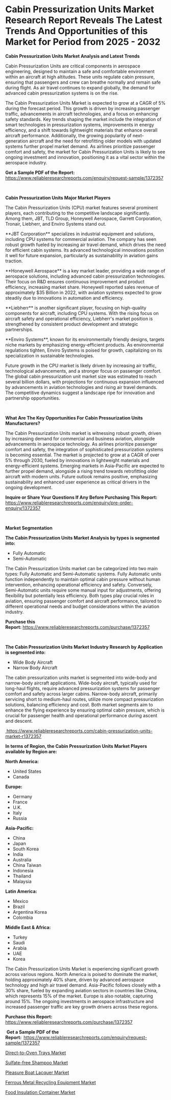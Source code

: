 <p><h1>Cabin Pressurization Units Market Research Report Reveals The Latest Trends And Opportunities of this Market for Period from 2025 - 2032</h1></p><p><strong>Cabin Pressurization Units Market Analysis and Latest Trends</strong></p>
<p><p>Cabin Pressurization Units are critical components in aerospace engineering, designed to maintain a safe and comfortable environment within an aircraft at high altitudes. These units regulate cabin pressure, ensuring that passengers and crew can breathe normally and remain safe during flight. As air travel continues to expand globally, the demand for advanced cabin pressurization systems is on the rise. </p><p>The Cabin Pressurization Units Market is expected to grow at a CAGR of 5% during the forecast period. This growth is driven by increasing passenger traffic, advancements in aircraft technologies, and a focus on enhancing safety standards. Key trends shaping the market include the integration of smart technologies in pressurization systems, improvements in energy efficiency, and a shift towards lightweight materials that enhance overall aircraft performance. Additionally, the growing popularity of next-generation aircraft and the need for retrofitting older models with updated systems further propel market demand. As airlines prioritize passenger comfort and safety, the market for Cabin Pressurization Units is likely to see ongoing investment and innovation, positioning it as a vital sector within the aerospace industry.</p></p>
<p><strong>Get a Sample PDF of the Report:&nbsp;</strong> <a href="https://www.reliableresearchreports.com/enquiry/request-sample/1372357?utm_campaign=28&utm_medium=2&utm_source=Github&utm_content=ia&utm_term=22032025&utm_id=cabin-pressurization-units">https://www.reliableresearchreports.com/enquiry/request-sample/1372357</a></p>
<p>&nbsp;</p>
<p><strong>Cabin Pressurization Units Major Market Players</strong></p>
<p><p>The Cabin Pressurization Units (CPU) market features several prominent players, each contributing to the competitive landscape significantly. Among them, JBT, TLD Group, Honeywell Aerospace, Garrett Corporation, Tronair, Liebherr, and Enviro Systems stand out.</p><p>**JBT Corporation** specializes in industrial equipment and solutions, including CPU systems for commercial aviation. The company has seen robust growth fueled by increasing air travel demand, which drives the need for efficient cabin systems. Its advanced technological innovations position it well for future expansion, particularly as sustainability in aviation gains traction.</p><p>**Honeywell Aerospace** is a key market leader, providing a wide range of aerospace solutions, including advanced cabin pressurization technologies. Their focus on R&D ensures continuous improvement and product efficiency, increasing market share. Honeywell reported sales revenue of approximately $35 Billion in 2022, with aviation systems expected to grow steadily due to innovations in automation and efficiency.</p><p>**Liebherr** is another significant player, focusing on high-quality components for aircraft, including CPU systems. With the rising focus on aircraft safety and operational efficiency, Liebherr's market position is strengthened by consistent product development and strategic partnerships.</p><p>**Enviro Systems**, known for its environmentally friendly designs, targets niche markets by emphasizing energy-efficient products. As environmental regulations tighten, Enviro Systems is poised for growth, capitalizing on its specialization in sustainable technologies.</p><p>Future growth in the CPU market is likely driven by increasing air traffic, technological advancements, and a stronger focus on passenger comfort. The global cabin pressurization unit market size was estimated to reach several billion dollars, with projections for continuous expansion influenced by advancements in aviation technologies and rising air travel demands. The competitive dynamics suggest a landscape ripe for innovation and partnership opportunities.</p></p>
<p>&nbsp;</p>
<p><strong>What Are The Key Opportunities For Cabin Pressurization Units Manufacturers?</strong></p>
<p><p>The Cabin Pressurization Units market is witnessing robust growth, driven by increasing demand for commercial and business aviation, alongside advancements in aerospace technology. As airlines prioritize passenger comfort and safety, the integration of sophisticated pressurization systems is becoming essential. The market is projected to grow at a CAGR of over 5% through 2030, fueled by innovations in lightweight materials and energy-efficient systems. Emerging markets in Asia-Pacific are expected to further propel demand, alongside a rising trend towards retrofitting older aircraft with modern units. Future outlook remains positive, emphasizing sustainability and enhanced user experience as critical drivers in the ongoing development.</p></p>
<p><strong>Inquire or Share Your Questions If Any Before Purchasing This Report:</strong> <a href="https://www.reliableresearchreports.com/enquiry/pre-order-enquiry/1372357?utm_campaign=28&utm_medium=2&utm_source=Github&utm_content=ia&utm_term=22032025&utm_id=cabin-pressurization-units">https://www.reliableresearchreports.com/enquiry/pre-order-enquiry/1372357</a></p>
<p>&nbsp;</p>
<p><strong>Market Segmentation</strong></p>
<p><strong>The Cabin Pressurization Units Market Analysis by types is segmented into:</strong></p>
<p><ul><li>Fully Automatic</li><li>Semi-Automatic</li></ul></p>
<p><p>The Cabin Pressurization Units market can be categorized into two main types: Fully Automatic and Semi-Automatic systems. Fully Automatic units function independently to maintain optimal cabin pressure without human intervention, enhancing operational efficiency and safety. Conversely, Semi-Automatic units require some manual input for adjustments, offering flexibility but potentially less efficiency. Both types play crucial roles in aviation, ensuring passenger comfort and aircraft performance, tailored to different operational needs and budget considerations within the aviation industry.</p></p>
<p><strong>Purchase this Report:&nbsp;</strong><a href="https://www.reliableresearchreports.com/purchase/1372357?utm_campaign=28&utm_medium=2&utm_source=Github&utm_content=ia&utm_term=22032025&utm_id=cabin-pressurization-units">https://www.reliableresearchreports.com/purchase/1372357</a></p>
<p>&nbsp;</p>
<p><strong>The Cabin Pressurization Units Market Industry Research by Application is segmented into:</strong></p>
<p><ul><li>Wide Body Aircraft</li><li>Narrow Body Aircraft</li></ul></p>
<p><p>The cabin pressurization units market is segmented into wide-body and narrow-body aircraft applications. Wide-body aircraft, typically used for long-haul flights, require advanced pressurization systems for passenger comfort and safety across larger cabins. Narrow-body aircraft, primarily servicing short to medium-haul routes, utilize more compact pressurization solutions, balancing efficiency and cost. Both market segments aim to enhance the flying experience by ensuring optimal cabin pressure, which is crucial for passenger health and operational performance during ascent and descent.</p></p>
<p><a href="https://www.reliableresearchreports.com/cabin-pressurization-units-market-r1372357?utm_campaign=28&utm_medium=2&utm_source=Github&utm_content=ia&utm_term=22032025&utm_id=cabin-pressurization-units">&nbsp;https://www.reliableresearchreports.com/cabin-pressurization-units-market-r1372357</a></p>
<p><strong>In terms of Region, the Cabin Pressurization Units Market Players available by Region are:</strong></p>
<p>
    <p> <strong> North America: </strong>
        <ul>
            <li>United States</li>
            <li>Canada</li>
        </ul>
        </p> 
    <p> <strong> Europe: </strong>
        <ul>
            <li>Germany</li>
            <li>France</li>
            <li>U.K.</li>
            <li>Italy</li>
            <li>Russia</li>
        </ul>
        </p> 
    <p> <strong> Asia-Pacific: </strong>
        <ul>
            <li>China</li>
            <li>Japan</li>
            <li>South Korea</li>
            <li>India</li>
            <li>Australia</li>
            <li>China Taiwan</li>
            <li>Indonesia</li>
            <li>Thailand</li>
            <li>Malaysia</li>
        </ul>
        </p> 
    <p> <strong> Latin America: </strong>
        <ul>
            <li>Mexico</li>
            <li>Brazil</li>
            <li>Argentina Korea</li>
            <li>Colombia</li>
        </ul>
        </p> 
    <p> <strong> Middle East & Africa: </strong>
        <ul>
            <li>Turkey</li>
            <li>Saudi</li>
            <li>Arabia</li>
            <li>UAE</li>
            <li>Korea</li>
        </ul>
    </p>
    </p>
<p><p>The Cabin Pressurization Units Market is experiencing significant growth across various regions. North America is poised to dominate the market, holding approximately 40% share, driven by advanced aerospace technology and high air travel demand. Asia-Pacific follows closely with a 30% share, fueled by expanding aviation sectors in countries like China, which represents 15% of the market. Europe is also notable, capturing around 15%. The ongoing investments in aerospace infrastructure and increased passenger traffic are key growth drivers across these regions.</p></p>
<p><strong>Purchase this Report: </strong><a href="https://www.reliableresearchreports.com/purchase/1372357?utm_campaign=28&utm_medium=2&utm_source=Github&utm_content=ia&utm_term=22032025&utm_id=cabin-pressurization-units">https://www.reliableresearchreports.com/purchase/1372357</a></p>
<p>&nbsp;<strong>Get a Sample PDF of the Report:&nbsp;&nbsp;</strong><a href="https://www.reliableresearchreports.com/enquiry/request-sample/1372357?utm_campaign=28&utm_medium=2&utm_source=Github&utm_content=ia&utm_term=22032025&utm_id=cabin-pressurization-units">https://www.reliableresearchreports.com/enquiry/request-sample/1372357</a></p>
<p><strong></strong></p>
<p><p><a href="https://github.com/nwogudimouix/Market-Research-Report-List-1/blob/main/direct-to-oven-trays-market.md?utm_campaign=28&utm_medium=2&utm_source=Github&utm_content=ia&utm_term=22032025&utm_id=cabin-pressurization-units">Direct-to-Oven Trays Market</a></p><p><a href="https://github.com/hervedeidadw/Market-Research-Report-List-1/blob/main/sulfate-free-shampoo-market.md?utm_campaign=28&utm_medium=2&utm_source=Github&utm_content=ia&utm_term=22032025&utm_id=cabin-pressurization-units">Sulfate-free Shampoo Market</a></p><p><a href="https://github.com/elceryaneik/Market-Research-Report-List-1/blob/main/pleasure-boat-lacquer-market.md?utm_campaign=28&utm_medium=2&utm_source=Github&utm_content=ia&utm_term=22032025&utm_id=cabin-pressurization-units">Pleasure Boat Lacquer Market</a></p><p><a href="https://github.com/sukeldrage0g/Market-Research-Report-List-1/blob/main/ferrous-metal-recycling-equipment-market.md?utm_campaign=28&utm_medium=2&utm_source=Github&utm_content=ia&utm_term=22032025&utm_id=cabin-pressurization-units">Ferrous Metal Recycling Equipment Market</a></p><p><a href="https://github.com/okornevonywx/Market-Research-Report-List-1/blob/main/food-insulation-container-market.md?utm_campaign=28&utm_medium=2&utm_source=Github&utm_content=ia&utm_term=22032025&utm_id=cabin-pressurization-units">Food Insulation Container Market</a></p></p>